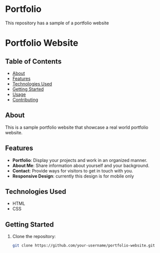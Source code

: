# Portfolio
This repository has a sample of a portfolio website
# Portfolio Website

## Table of Contents

- [About](#about)
- [Features](#features)
- [Technologies Used](#technologies-used)
- [Getting Started](#getting-started)
- [Usage](#usage)
- [Contributing](#contributing)
 

## About

This is a sample portfolio website that showcase a real world portfolio website. 

 


## Features

- **Portfolio**: Display your projects and work in an organized manner.
- **About Me**: Share information about yourself and your background.
- **Contact**: Provide ways for visitors to get in touch with you.
- **Responsive Design**: currently this design is for mobile only
 

## Technologies Used

- HTML
- CSS  
 
## Getting Started

1. Clone the repository:

   ```bash
   git clone https://github.com/your-username/portfolio-website.git
